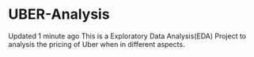 # UBER-Analysis
  Updated 1 minute ago This is a Exploratory Data Analysis(EDA) Project to analysis the pricing of Uber when in different aspects.
